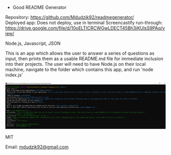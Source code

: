 * Good README Generator

<!-- Live link to deployed app -->
Repository: https://github.com/Mdudzik92/readmegenerator/ <br>
Deployed app: Does not deploy, use in terminal
Screencastify run-through: https://drive.google.com/file/d/10oELTICRCWGwLDECT45Bh3iKUlsS9PAq/view/

<!-- Technologies used -->
Node.js, Javascript, JSON

<!-- Explanation of what the app is -->
This is an app which allows the user to answer a series of questions as input, then prints them as a usable README.md file for immediate inclusion into their projects. The user will need to have Node.js on their local machine, navigate to the folder which contains this app, and run 'node index.js'

<!-- Screenshot -->
<img src="./img/Screenshot.jpg">

<!-- License -->
MIT

<!-- Contact information -->
Email: mdudzik92@gmail.com